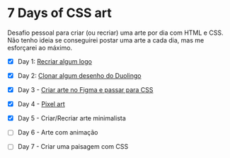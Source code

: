 # 7 Days of CSS art

Desafio pessoal para criar (ou recriar) uma arte por dia com HTML e CSS. Não tenho ideia se conseguirei postar uma arte a cada dia, mas me esforçarei ao máximo.

- [x] Day 1: [Recriar algum logo](https://github.com/natalia-fs/7-days-of-css-art/tree/main/day-1)

- [x] Day 2: [Clonar algum desenho do Duolingo](https://github.com/natalia-fs/7-days-of-css-art/tree/main/day-2)

- [x] Day 3 - [Criar arte no Figma e passar para CSS](https://github.com/natalia-fs/7-days-of-css-art/tree/main/day-3)

- [x] Day 4 - [Pixel art](https://github.com/natalia-fs/7-days-of-css-art/tree/main/day-4)

- [x] Day 5 - Criar/Recriar arte minimalista

- [ ] Day 6 - Arte com animação

- [ ] Day 7 - Criar uma paisagem com CSS